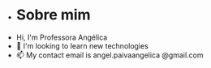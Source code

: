 - # Sobre mim
-  Hi, I'm Professora Angélica
- 🌱 I'm looking to learn new technologies
- 📫 My contact email is angel.paivaangelica @gmail.com



<!---
PaivaAngel/PaivaAngel is a ✨ special ✨ repository because its `README.md` (this file) appears on your GitHub profile.
You can click the Preview link to take a look at your changes.
--->
